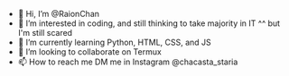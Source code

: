 - 👋 Hi, I’m @RaionChan
- 👀 I’m interested in coding, and still thinking to take majority in IT ^^ but I'm still scared
- 🌱 I’m currently learning Python, HTML, CSS, and JS 
- 💞️ I’m looking to collaborate on Termux
- 📫 How to reach me DM me in Instagram @chacasta_staria

<!---
RaionChan/RaionChan is a ✨ special ✨ repository because its `README.md` (this file) appears on your GitHub profile.
You can click the Preview link to take a look at your changes.
--->
